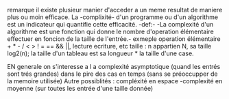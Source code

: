 remarque il existe plusieur manier d'acceder a un meme resultat
de maniere plus ou moin efficace. La -complixité- d'un programme ou d'un algorithme est un indicateur qui quantifie cette efficacité.
-def:- -La complexité d'un algorithme est une fonction qui donne le nombre d'operation élémentaire effectuer en foncion de la taille de l'entrée.-
exmeple operation élémentaire + * - / < >  ! = == && ||, lecture ecriture, etc
taille : n appartien N, sa taille log2(n); la taille d'un tableau est sa longueur * la taille d'une case.

EN generale on s'interesse a l a complexité asymptotique (quand les entrés sont trés grandes)
dans le pire des cas en temps (sans se préoccupper de la memoire utilisée)
Autre possiblités : compléxité en espace
-complexité en moyenne (sur toutes les entrée d'une taille donnée)
